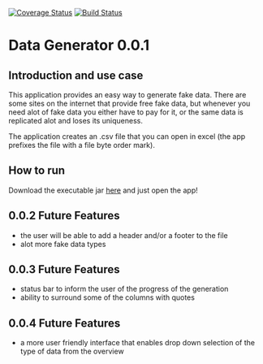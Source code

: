 [![Coverage Status](https://coveralls.io/repos/github/mierasmade/data-generator/badge.svg?branch=master)](https://coveralls.io/github/mierasmade/data-generator?branch=master)
[![Build Status](https://travis-ci.org/mierasmade/data-generator.svg?branch=master)](https://travis-ci.org/mierasmade/data-generator)

# Data Generator 0.0.1

## Introduction and use case

This application provides an easy way to generate fake data. There are some sites on the internet that provide free fake data, but whenever you need alot of fake data you either have to pay for it, or the same data is replicated alot and loses its uniqueness.

The application creates an .csv file that you can open in excel (the app prefixes the file with a file byte order mark).

## How to run

Download the executable jar [here](https://github.com/mierasmade/data-generator/raw/master/data-generator-0.0.1.jar) and just open the app!

## 0.0.2 Future Features

* the user will be able to add a header and/or a footer to the file
* alot more fake data types

## 0.0.3 Future Features
* status bar to inform the user of the progress of the generation
* ability to surround some of the columns with quotes

## 0.0.4 Future Features
* a more user friendly interface that enables drop down selection of the type of data from the overview
